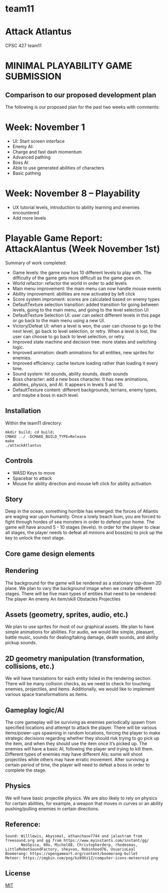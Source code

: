 # team11

# Attack Atlantus
CPSC 427 team11

# MINIMAL PLAYABILITY GAME SUBMISSION

## Comparison to our proposed development plan

The following is our proposed plan for the past two weeks with comments:
# Week: November 1
* UI: Start screen interface
* Enemy AI:
* Charge and fast dash momentum
* Advanced pathing
* Boss AI
* Able to use generated abilities of characters
* Basic pathing
# Week: November 8 – Playability
* UX tutorial levels, introduction to ability learning and enemies encountered
* Add more levels

# Playable Game Report: AttackAlantus (Week November 1st)
Summary of work completed:
* Game levels: the game now has 10 different levels to play with. The difficulty of the game gets more difficult as the game goes on.
* World refactor: refactor the world in order to add levels
* Main menu improvement: the main menu can now handle mouse events
* Ability improvement: abilities are now activated by left click
* Score system improment: scores are calculated based on enemy types
* DefaultTexture selection transition: added transition for going between levels, going to the main menu, and going to the level selection UI
* DefaultTexture Selection UI: user can select different levels in this page or go back to the main menu using a new UI.
* Victory/Defeat UI: when a level is won, the user can choose to go to the next level, go back to level selection, or retry. When a level is lost, the user can choose to go back to level selection, or retry.
* Improved state machine and decision tree: more states and switching logic.
* Improved animation: death animations for all entities, new sprites for enemies.
* Improved efficiency: cache texture loading rather than loading it every time.
* Sound system: hit sounds, ability sounds, death sounds
* Boss character: add a new boss character. It has new animations, abilities, physics, and AI. It appears in levels 5 and 10.
* DefaultTexture content: different backgrounds, terrians, enemy types, and maybe a boss in each level.



## Installation
Within the team11 directory:
```
mkdir build; cd build;
CMAKE ../ -DCMAKE_BUILD_TYPE=Release
make
./attackAtlantus
```

## Controls
- WASD Keys to move
- Spacebar to attack
- Mouse for ability direction and mouse left click for ability activation
## Story
Deep in the ocean, something horrible has emerged: the forces of Atlantis are waging war upon humanity. Once a lowly beach bum, you are forced to fight through hordes of sea monsters in order to defend your home. The game will have around 5 - 10 stages (levels). In order for the player to clear all stages, the player needs to defeat all minions and boss(es) to pick up the key to unlock the next stage. 
## Core game design elements
## Rendering
The background for the game will be rendered as a stationary top-down 2D plane. We plan to vary the background image when we create different stages. There will be five main types of entities that need to be rendered: 
The player
An enemy
An item/skill
Obstacles
Projectiles
## Assets (geometry, sprites, audio, etc.)
We plan to use sprites for most of our graphical assets. We plan to have simple animations for abilities. For audio, we would like simple, pleasant, battle music, sounds for dealing/taking damage, death sounds, and ability pickup sounds.
## 2D geometry manipulation (transformation, collisions, etc.)
We will have translations for each entity listed in the rendering section. There will be many collision checks, as we need to check for touching enemies, projectiles, and items. Additionally, we would like to implement various space transformations as items.
## Gameplay logic/AI
The core gameplay will be surviving as enemies periodically spawn from specified locations and attempt to attack the player. There will be various items/power-ups spawning in random locations, forcing the player to make strategic decisions regarding whether they should risk trying to go pick up the item, and when they should use the item once it’s picked up. The enemies will have a basic AI, following the player and trying to kill them. Different types of enemies may have different AIs; some will shoot projectiles while others may have erratic movement. After surviving a certain period of time, the player will need to defeat a boss in order to complete the stage.
## Physics
We will have basic projectile physics. We are also likely to rely on physics for certain abilities, for example, a weapon that moves in curves or an ability pushing/pulling enemies in certain directions.


## Reference:
    Sound: Willlewis, Abyssmal, ethanchase7744 and jalastram from freesound.org and gg from https://www.myinstants.com/instant/gg/
           NeoSpica, 89o, Michel88, Christopherderp, rhodesmas, LittleRobotSoundFactory, sheyvan, Robinhood76, UsuarioLeal
    Boomerang: https://opengameart.org/content/boomerang-bullet
    Meteor: https://imgbin.com/png/kz89Xz1Z/computer-icons-meteoroid-png
## License
[MIT](https://choosealicense.com/licenses/mit/)
